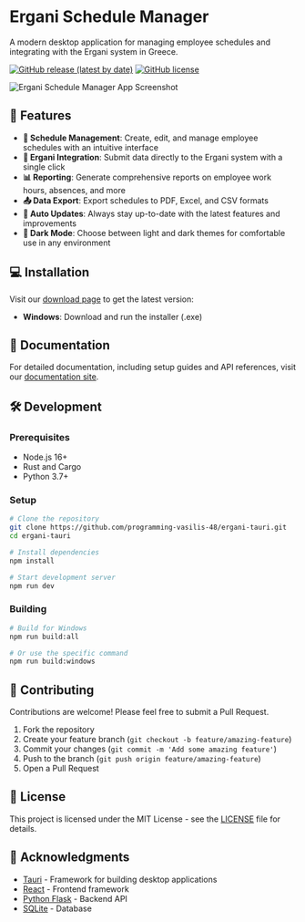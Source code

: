 # Ergani Schedule Manager

A modern desktop application for managing employee schedules and integrating with the Ergani system in Greece.

[![GitHub release (latest by date)](https://img.shields.io/github/v/release/programming-vasilis-48/ergani-tauri)](https://github.com/programming-vasilis-48/ergani-tauri/releases)
[![GitHub license](https://img.shields.io/github/license/programming-vasilis-48/ergani-tauri)](https://github.com/programming-vasilis-48/ergani-tauri/blob/main/LICENSE)

![Ergani Schedule Manager App Screenshot](../docs/images/screenshot.png)

## 🚀 Features

- **📅 Schedule Management**: Create, edit, and manage employee schedules with an intuitive interface
- **🔄 Ergani Integration**: Submit data directly to the Ergani system with a single click
- **📊 Reporting**: Generate comprehensive reports on employee work hours, absences, and more
- **📤 Data Export**: Export schedules to PDF, Excel, and CSV formats
- **🔄 Auto Updates**: Always stay up-to-date with the latest features and improvements
- **🌙 Dark Mode**: Choose between light and dark themes for comfortable use in any environment

## 💻 Installation

Visit our [download page](https://programming-vasilis-48.github.io/ergani-tauri/public/download.html) to get the latest version:

- **Windows**: Download and run the installer (.exe)

## 📖 Documentation

For detailed documentation, including setup guides and API references, visit our [documentation site](https://programming-vasilis-48.github.io/ergani-tauri/docs/).

## 🛠️ Development

### Prerequisites

- Node.js 16+
- Rust and Cargo
- Python 3.7+

### Setup

```bash
# Clone the repository
git clone https://github.com/programming-vasilis-48/ergani-tauri.git
cd ergani-tauri

# Install dependencies
npm install

# Start development server
npm run dev
```

### Building

```bash
# Build for Windows
npm run build:all

# Or use the specific command
npm run build:windows
```

## 🤝 Contributing

Contributions are welcome! Please feel free to submit a Pull Request.

1. Fork the repository
2. Create your feature branch (`git checkout -b feature/amazing-feature`)
3. Commit your changes (`git commit -m 'Add some amazing feature'`)
4. Push to the branch (`git push origin feature/amazing-feature`)
5. Open a Pull Request

## 📜 License

This project is licensed under the MIT License - see the [LICENSE](../LICENSE.txt) file for details.

## 🙏 Acknowledgments

- [Tauri](https://tauri.app/) - Framework for building desktop applications
- [React](https://reactjs.org/) - Frontend framework
- [Python Flask](https://flask.palletsprojects.com/) - Backend API
- [SQLite](https://www.sqlite.org/) - Database